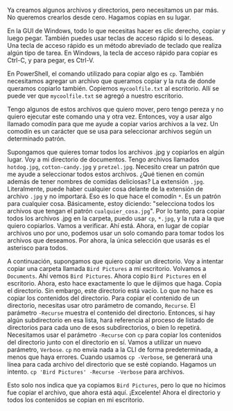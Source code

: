 Ya creamos algunos archivos y directorios, pero necesitamos un par más. No queremos crearlos desde cero. Hagamos copias en su lugar.

En la GUI de Windows, todo lo que necesitas hacer es clic derecho, copiar y luego pegar. También puedes usar teclas de acceso rápido si lo deseas. Una tecla de acceso rápido es un método abreviado de teclado que realiza algún tipo de tarea. En Windows, la tecla de acceso rápido para copiar es Ctrl-C, y para pegar, es Ctrl-V.

En PowerShell, el comando utilizado para copiar algo es `cp`. También necesitamos agregar un archivo que queramos copiar y la ruta de donde queramos copiarlo también. Copiemos `mycoolfile.txt` al escritorio. Allí se puede ver que `mycoolfile.txt` se agregó a nuestro escritorio.

Tengo algunos de estos archivos que quiero mover, pero tengo pereza y no quiero ejecutar este comando una y otra vez. Entonces, voy a usar algo llamado comodín para que me ayude a copiar varios archivos a la vez. Un comodín es un carácter que se usa para seleccionar archivos según un determinado patrón.

Supongamos que quieres tomar todos los archivos .jpg y copiarlos en algún lugar. Voy a mi directorio de documentos. Tengo archivos llamados `hotdog.jpg`, `cotton-candy.jpg` y `pretzel.jpg`. Necesito crear un patrón que me ayude a seleccionar todos estos archivos. ¿Qué tienen en común además de tener nombres de comidas deliciosas? La extensión `.jpg`. Literalmente, puede haber cualquier cosa delante de la extensión de archivo `.jpg` y no importará. Eso es lo que hace el comodín `*`. Es un patrón para cualquier cosa. Básicamente, estoy diciendo: "selecciona todos los archivos que tengan el patrón `cualquier_cosa.jpg`". Por lo tanto, para copiar todos los archivos .jpg en la carpeta, puedo usar `cp`, `*.jpg`, y la ruta a la que quiero copiarlos. Vamos a verificar. Ahí está. Ahora, en lugar de copiar archivos uno por uno, podemos usar un solo comando para tomar todos los archivos que deseamos. Por ahora, la única selección que usarás es el asterisco para todos.

A continuación, supongamos que quiero copiar un directorio. Voy a intentar copiar una carpeta llamada `Bird Pictures` a mi escritorio. Volvamos a `Documents`. Ahí vemos `Bird Pictures`. Ahora copio `Bird Pictures` en el escritorio. Ahora, esto hace exactamente lo que le dijimos que haga. Copia el directorio. Sin embargo, este directorio está vacío. Lo que no hace es copiar los contenidos del directorio. Para copiar el contenido de un directorio, necesitas usar otro parámetro de comando, `Recurse`. El parámetro `-Recurse` muestra el contenido del directorio. Entonces, si hay algún subdirectorio en esa lista, hará referencia al proceso de listado de directorios para cada uno de esos subdirectorios, o bien lo repetirá. Necesitamos usar el parámetro `-Recurse` con `cp` para copiar los contenidos del directorio junto con el directorio en sí. Vamos a utilizar un nuevo parámetro, `Verbose`. `cp` no envía nada a la CLI de forma predeterminada, a menos que haya errores. Cuando usamos `cp -Verbose`, se generará una línea para cada archivo del directorio que se esté copiando. Hagamos un intento. `cp 'Bird Pictures' -Recurse -Verbose` para archivos.

Esto solo nos indica que ya copiamos `Bird Pictures`, pero lo que no hicimos fue copiar el archivo, que ahora está aquí. ¡Excelente! Ahora el directorio y todos los contenidos se copian en mi escritorio.
